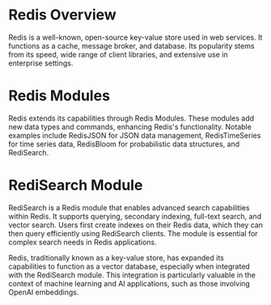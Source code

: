 
# Redis Overview
Redis is a well-known, open-source key-value store used in web services. It functions as a cache, message broker, and database. Its popularity stems from its speed, wide range of client libraries, and extensive use in enterprise settings.

# Redis Modules
Redis extends its capabilities through Redis Modules. These modules add new data types and commands, enhancing Redis's functionality. Notable examples include RedisJSON for JSON data management, RedisTimeSeries for time series data, RedisBloom for probabilistic data structures, and RediSearch.

# RediSearch Module
RediSearch is a Redis module that enables advanced search capabilities within Redis. It supports querying, secondary indexing, full-text search, and vector search. Users first create indexes on their Redis data, which they can then query efficiently using RediSearch clients. The module is essential for complex search needs in Redis applications.

Redis, traditionally known as a key-value store, has expanded its capabilities to function as a vector database, especially when integrated with the RediSearch module. This integration is particularly valuable in the context of machine learning and AI applications, such as those involving OpenAI embeddings. 
